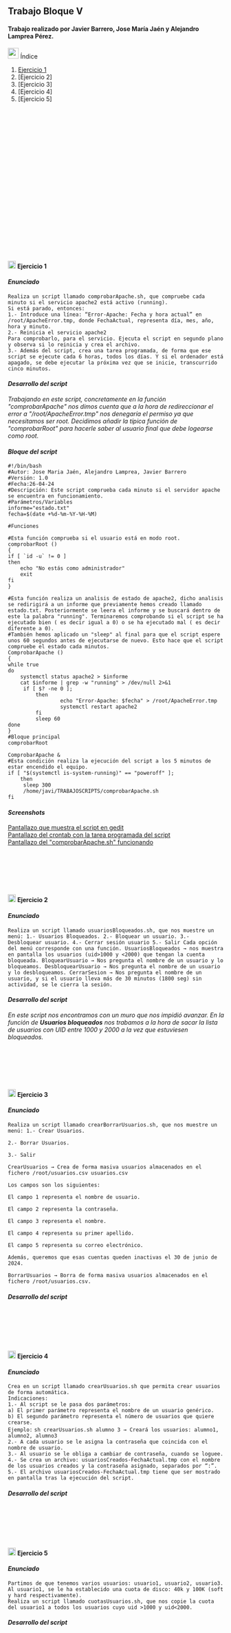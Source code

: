 ## Trabajo Bloque V
#### Trabajo realizado por Javier Barrero, Jose María Jaén y Alejandro Lamprea Pérez.
<img src="https://cdn-icons-png.flaticon.com/512/2037/2037149.png" style="width: 25px; height: 25px;"/> Índice 
1. [Ejercicio 1](comprobar_Apache_final.png)
2. [Ejercicio 2]
3. [Ejercicio 3]
4. [Ejercicio 4]
5. [Ejercicio 5]
<br>
<br>
<br>
<br>
<br>
<br>
<br>
<br>
<br>
<br>
<br>
<br>
<br>
<br>
<br>
<br>
<br>
<br>
<br>
<br>


<img src="https://images.emojiterra.com/google/noto-emoji/unicode-15/color/512px/27a1.png" style="width: 18px; height: 18px;"/>     **Ejercicio 1**
#### *Enunciado*  
`Realiza un script llamado comprobarApache.sh, que compruebe cada minuto si el servicio apache2 está activo (running).`    
`Si está parado, entonces:`    
`1.- Introduce una línea: “Error-Apache: Fecha y hora actual” en /root/ApacheError.tmp, donde FechaActual, representa día, mes, año, hora y minuto.`    
`2.- Reinicia el servicio apache2`  
`Para comprobarlo, para el servicio. Ejecuta el script en segundo plano y observa si lo reinicia y crea el archivo.`   
`3.- Además del script, crea una tarea programada, de forma que ese script se ejecute cada 6 horas, todos los días. Y si el ordenador está apagado, se debe ejecutar la próxima vez que se inicie, transcurrido cinco minutos.`  

#### *Desarrollo del script*  
*Trabajando en este script, concretamente en la función "comprobarApache" nos dimos cuenta que a la hora de redireccionar el error a "/root/ApacheError.tmp" nos denegaría el permiso ya que necesitamos ser root. Decidimos añadir la típica función de "comprobarRoot" para hacerle saber al usuario final que debe logearse como root.*

#### *Bloque del script*
```
#!/bin/bash
#Autor: Jose Maria Jaén, Alejandro Lamprea, Javier Barrero
#Versión: 1.0
#Fecha:26-04-24
#Descripción: Este script comprueba cada minuto si el servidor apache se encuentra en funcionamiento.
#Parámetros/Variables
informe="estado.txt"
fecha=$(date +%d-%m-%Y-%H-%M)

#Funciones

#Esta función comprueba si el usuario está en modo root.
comprobarRoot ()
{
if [ `id -u` != 0 ]
then
    echo "No estás como administrador"
    exit
fi
}

#Esta función realiza un analisis de estado de apache2, dicho analisis se redirigirá a un informe que previamente hemos creado llamado estado.txt. Posteriormente se leera el informe y se buscará dentro de este la palabra "running". Terminaremos comprobando si el script se ha ejecutado bien ( es decir igual a 0) o se ha ejecutado mal ( es decir diferente a 0).
#También hemos aplicado un "sleep" al final para que el script espere unos 60 segundos antes de ejecutarse de nuevo. Esto hace que el script compruebe el estado cada minutos.
ComprobarApache ()
{
while true
do
    systemctl status apache2 > $informe
    cat $informe | grep -w "running" > /dev/null 2>&1
   	 if [ $? -ne 0 ];
   		 then
        		 echo "Error-Apache: $fecha" > /root/ApacheError.tmp
        		 systemctl restart apache2
         fi
         sleep 60
done
}
#Bloque principal
comprobarRoot

ComprobarApache &
#Esta condición realiza la ejecución del script a los 5 minutos de estar encendido el equipo.
if [ "$(systemctl is-system-running)" == "poweroff" ];
    then
   	 sleep 300
   	 /home/javi/TRABAJOSCRIPTS/comprobarApache.sh
fi

```
#### *Screenshots*
[Pantallazo que muestra el script en gedit](comprobar_Apache_final.png)  
[Pantallazo del crontab con la tarea programada del script](crontab_comprobarApache.png)  
[Pantallazo del "comprobarApache.sh" funcionando](ej1_funcionando.png)  

<br>
<br>
<br>
<br>
<br>


<img src="https://images.emojiterra.com/google/noto-emoji/unicode-15/color/512px/27a1.png" style="width: 18px; height: 18px;"/>     **Ejercicio 2**
#### *Enunciado*  
`Realiza un script llamado usuariosBloqueados.sh, que nos muestre un menú:
1.- Usuarios Bloqueados.
2.- Bloquear un usuario.
3.- Desbloquear usuario.
4.- Cerrar sesión usuario
5.- Salir
Cada opción del menú corresponde con una función.
UsuariosBloqueados → nos muestra en pantalla los usuarios (uid>1000 y <2000) que tengan la cuenta bloqueada.
BloquearUsuario → Nos pregunta el nombre de un usuario y lo bloqueamos.
DesbloquearUsuario → Nos pregunta el nombre de un usuario y lo desbloqueamos.
CerrarSesion → Nos pregunta el nombre de un usuario, y si el usuario lleva más de 30 minutos (1800 seg) sin actividad, se le cierra la sesión.`  

#### *Desarrollo del script*  
*En este script nos encontramos con un muro que nos impidió avanzar. En la función de **Usuarios bloqueados** nos trabamos a la hora de sacar la lista de usuarios con UID entre 1000 y 2000 a la vez que estuviesen bloqueados.*

<br>
<br>
<br>
<br>
<br>


<img src="https://images.emojiterra.com/google/noto-emoji/unicode-15/color/512px/27a1.png" style="width: 18px; height: 18px;"/>     **Ejercicio 3**
#### *Enunciado*  
`Realiza un script llamado crearBorrarUsuarios.sh, que nos muestre un menú:
1.- Crear Usuarios.` 

`2.- Borrar Usuarios.`  

`3.- Salir  `

`CrearUsuarios → Crea de forma masiva usuarios almacenados en el fichero /root/usuarios.csv
usuarios.csv `

`Los campos son los siguientes:`

`El campo 1 representa el nombre de usuario.` 

`El campo 2 representa la contraseña.` 

`El campo 3 representa el nombre.`

`El campo 4 representa su primer apellido.` 

`El campo 5 representa su correo electrónico.`

`Además, queremos que esas cuentas queden inactivas el 30 de junio de 2024.`

`BorrarUsuarios → Borra de forma masiva usuarios almacenados en el fichero /root/usuarios.csv.`

#### *Desarrollo del script*  


<br>
<br>
<br>
<br>
<br>

<img src="https://images.emojiterra.com/google/noto-emoji/unicode-15/color/512px/27a1.png" style="width: 18px; height: 18px;"/>     **Ejercicio 4**
#### *Enunciado* 
`Crea en un script llamado crearUsuarios.sh que permita crear usuarios de forma automática.`   
`Indicaciones:`  
`1.- Al script se le pasa dos parámetros:`  
`a) El primer parámetro representa el nombre de un usuario genérico.`  
`b) El segundo parámetro representa el número de usuarios que quiere crearse.`  
`Ejemplo:` 
`sh crearUsuarios.sh alumno 3 → Creará los usuarios: alumno1, alumno2, alumno3`  
`2.- A cada usuario se le asigna la contraseña que coincida con el nombre de usuario.`  
`3.- Al usuario se le obliga a cambiar de contraseña, cuando se loguee.`  
`4.- Se crea un archivo: usuariosCreados-FechaActual.tmp con el nombre de los usuarios creados y la contraseña asignado, separados por “:”.`  
`5.- El archivo usuariosCreados-FechaActual.tmp tiene que ser mostrado en pantalla tras la ejecución del script.`  

#### *Desarrollo del script*  


<br>
<br>
<br>
<br>
<br>


<img src="https://images.emojiterra.com/google/noto-emoji/unicode-15/color/512px/27a1.png" style="width: 18px; height: 18px;"/>     **Ejercicio 5**
#### *Enunciado* 
`Partimos de que tenemos varios usuarios: usuario1, usuario2, usuario3.`    
`Al usuario1, se le ha establecido una cuota de disco: 40k y 100K (soft y hard respectivamente).`  
`Realiza un script llamado cuotasUsuarios.sh, que nos copie la cuota del usuario1 a todos los usuarios cuyo uid >1000 y uid<2000.`

#### *Desarrollo del script*  


<br>
<br>
<br>
<br>
<br>
